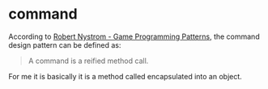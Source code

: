 # command

According to [Robert Nystrom - Game Programming Patterns](https://gameprogrammingpatterns.com/), the command design
pattern can be defined as:

> A command is a reified method call.

For me it is basically it is a method called encapsulated into an object.

